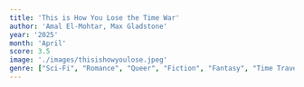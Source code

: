 ```yaml
---
title: 'This is How You Lose the Time War'
author: 'Amal El-Mohtar, Max Gladstone'
year: '2025'
month: 'April'
score: 3.5
image: './images/thisishowyoulose.jpeg'
genre: ["Sci-Fi", "Romance", "Queer", "Fiction", "Fantasy", "Time Travel", "Letters" ]
---
```

